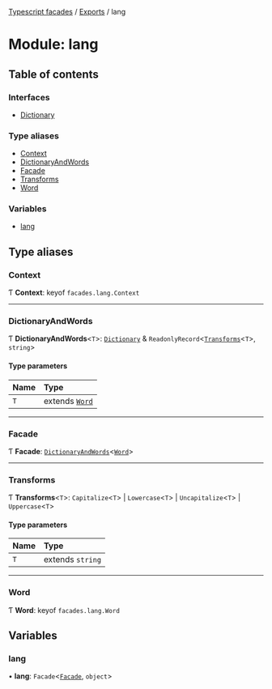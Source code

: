 [Typescript facades](../index.md) / [Exports](../modules.md) / lang

# Module: lang

## Table of contents

### Interfaces

- [Dictionary](../interfaces/lang.Dictionary.md)

### Type aliases

- [Context](lang.md#context)
- [DictionaryAndWords](lang.md#dictionaryandwords)
- [Facade](lang.md#facade)
- [Transforms](lang.md#transforms)
- [Word](lang.md#word)

### Variables

- [lang](lang.md#lang)

## Type aliases

### Context

Ƭ **Context**: keyof `facades.lang.Context`

___

### DictionaryAndWords

Ƭ **DictionaryAndWords**<`T`\>: [`Dictionary`](../interfaces/lang.Dictionary.md) & `ReadonlyRecord`<[`Transforms`](lang.md#transforms)<`T`\>, `string`\>

#### Type parameters

| Name | Type |
| :------ | :------ |
| `T` | extends [`Word`](lang.md#word) |

___

### Facade

Ƭ **Facade**: [`DictionaryAndWords`](lang.md#dictionaryandwords)<[`Word`](lang.md#word)\>

___

### Transforms

Ƭ **Transforms**<`T`\>: `Capitalize`<`T`\> \| `Lowercase`<`T`\> \| `Uncapitalize`<`T`\> \| `Uppercase`<`T`\>

#### Type parameters

| Name | Type |
| :------ | :------ |
| `T` | extends `string` |

___

### Word

Ƭ **Word**: keyof `facades.lang.Word`

## Variables

### lang

• **lang**: `Facade`<[`Facade`](lang.md#facade), `object`\>
